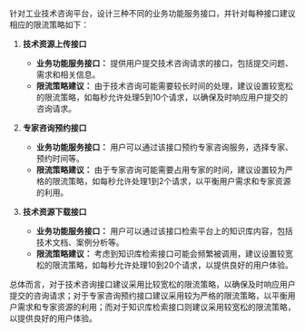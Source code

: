 针对工业技术咨询平台，设计三种不同的业务功能服务接口，并针对每种接口建议相应的限流策略如下：

1. **技术资源上传接口**
   - **业务功能服务接口：** 提供用户提交技术咨询请求的接口，包括提交问题、需求和相关信息。
   - **限流策略建议：** 由于技术咨询可能需要较长时间的处理，建议设置较宽松的限流策略，如每秒允许处理5到10个请求，以确保及时响应用户提交的咨询请求。

2. **专家咨询预约接口**
   - **业务功能服务接口：** 用户可以通过该接口预约专家咨询服务，选择专家、预约时间等。
   - **限流策略建议：** 由于专家咨询可能需要占用专家的时间，建议设置较为严格的限流策略，如每秒允许处理1到2个请求，以平衡用户需求和专家资源的利用。

3. **技术资源下载接口**
   - **业务功能服务接口：** 用户可以通过该接口检索平台上的知识库内容，包括技术文档、案例分析等。
   - **限流策略建议：** 考虑到知识库检索接口可能会频繁被调用，建议设置较宽松的限流策略，如每秒允许处理10到20个请求，以提供良好的用户体验。

总体而言，对于技术咨询接口建议采用比较宽松的限流策略，以确保及时响应用户提交的咨询请求；对于专家咨询预约接口建议采用较为严格的限流策略，以平衡用户需求和专家资源的利用；而对于知识库检索接口则建议采用较宽松的限流策略，以提供良好的用户体验。